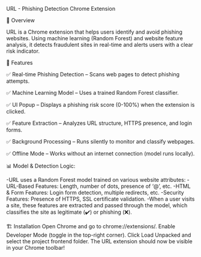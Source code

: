 URL - Phishing Detection Chrome Extension

🚀 Overview

URL is a Chrome extension that helps users identify and avoid phishing websites. Using machine learning (Random Forest) and website feature analysis, it detects fraudulent sites in real-time and alerts users with a clear risk indicator.

🎯 Features

✅ Real-time Phishing Detection – Scans web pages to detect phishing attempts.

✅ Machine Learning Model – Uses a trained Random Forest classifier.

✅ UI Popup – Displays a phishing risk score (0-100%) when the extension is clicked.

✅ Feature Extraction – Analyzes URL structure, HTTPS presence, and login forms.

✅ Background Processing – Runs silently to monitor and classify webpages.

✅ Offline Mode – Works without an internet connection (model runs locally).




📊 Model & Detection Logic:

-URL uses a Random Forest model trained on various website attributes:
-URL-Based Features: Length, number of dots, presence of ‘@’, etc.
-HTML & Form Features: Login form detection, multiple redirects, etc.
-Security Features: Presence of HTTPS, SSL certificate validation.
-When a user visits a site, these features are extracted and passed through the model, which classifies the site as legitimate (✔️) or phishing (❌).


🏗️ Installation
Open Chrome and go to chrome://extensions/.
Enable Developer Mode (toggle in the top-right corner).
Click Load Unpacked and select the project frontend folder.
The URL extension should now be visible in your Chrome toolbar!
